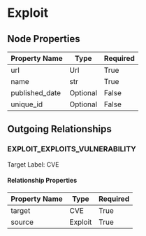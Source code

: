 
# Exploit

## Node Properties

| Property Name | Type | Required |
| ------------- | ---- | -------- |
| url | Url | True |
| name | str | True |
| published_date | Optional | False |
| unique_id | Optional | False |



## Outgoing Relationships

### EXPLOIT_EXPLOITS_VULNERABILITY

Target Label: CVE

#### Relationship Properties

| Property Name | Type | Required |
| ------------- | ---- | -------- |
| target | CVE | True |
| source | Exploit | True |




